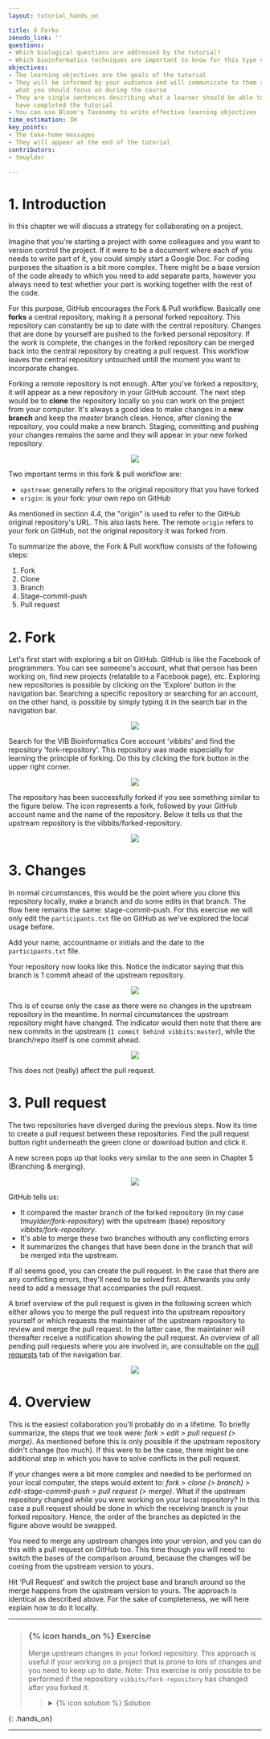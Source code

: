```yaml
---
layout: tutorial_hands_on

title: 6 Forks
zenodo_link: ''
questions:
- Which biological questions are addressed by the tutorial?
- Which bioinformatics techniques are important to know for this type of data?
objectives:
- The learning objectives are the goals of the tutorial
- They will be informed by your audience and will communicate to them and to yourself
  what you should focus on during the course
- They are single sentences describing what a learner should be able to do once they
  have completed the tutorial
- You can use Bloom's Taxonomy to write effective learning objectives
time_estimation: 3H
key_points:
- The take-home messages
- They will appear at the end of the tutorial
contributors:
- tmuylder

---
```



# 1. Introduction
In this chapter we will discuss a strategy for collaborating on a project. 

Imagine that you're starting a project with some colleagues and you want to version control the project. If it were to be a document where each of you needs to write part of it, you could simply start a Google Doc. For coding purposes the situation is a bit more complex. There might be a base version of the code already to which you need to add separate parts, however you always need to test whether your part is working together with the rest of the code. 

For this purpose, GitHub encourages the Fork & Pull workflow. Basically one **forks** a central repository, making it a personal forked repository. This repository can constantly be up to date with the central repository. Changes that are done by yourself are pushed to the forked personal repository. If the work is complete, the changes in the forked repository can be merged back into the central repository by creating a pull request. This workflow leaves the central repository untouched untill the moment you want to incorporate changes. 

Forking a remote repository is not enough. After you've forked a repository, it will appear as a new repository in your GitHub account. The next step would be to **clone** the repository locally so you can work on the project from your computer. It's always a good idea to make changes in a **new branch** and keep the *master* branch clean. Hence, after cloning the repository, you could make a new branch. Staging, committing and pushing your changes remains the same and they will appear in your new forked repository. 

<center><img src="../../images/fork_pull.png" /></center>

Two important terms in this fork & pull workflow are:
- `upstream`: generally refers to the original repository that you have forked
- `origin`: is your fork: your own repo on GitHub  

As mentioned in section 4.4, the "origin" is used to refer to the GitHub original repository's URL. This also lasts here. The remote `origin` refers to your fork on GitHub, not the original repository it was forked from. 

To summarize the above, the Fork & Pull workflow consists of the following steps:
1. Fork
2. Clone
3. Branch
4. Stage-commit-push
5. Pull request

# 2. Fork
Let's first start with exploring a bit on GitHub. GitHub is like the Facebook of programmers. You can see someone's account, what that person has been working on, find new projects (relatable to a Facebook page), etc. Exploring new repositories is possible by clicking on the 'Explore' button in the navigation bar. Searching a specific repository or searching for an account, on the other hand, is possible by simply typing it in the search bar in the navigation bar. 
<center><img src="../../images/nav-bar.PNG" /></center>

Search for the VIB Bioinformatics Core account 'vibbits' and find the repository 'fork-repository'. This repository was made especially for learning the principle of forking. Do this by clicking the fork button in the upper right corner.

<center><img src="../../images/fork-button.PNG" /></center>

The repository has been successfully forked if you see something similar to the figure below. The icon represents a fork, followed by your GitHub account name and the name of the repository. Below it tells us that the upstream repository is the vibbits/forked-repository. 

<center><img src="../../images/forked-repository.PNG" /></center>

# 3. Changes
In normal circumstances, this would be the point where you clone this repository locally, make a branch and do some edits in that branch. The flow here remains the same: stage-commit-push. For this exercise we will only edit the `participants.txt` file on GitHub as we've explored the local usage before. 

Add your name, accountname or initials and the date to the `participants.txt` file. 

Your repository now looks like this. Notice the indicator saying that this branch is 1 commit ahead of the upstream repository. 

<center><img src="../../images/edited-forked-repository.PNG" /></center>

This is of course only the case as there were no changes in the upstream repository in the meantime. In normal circumstances the upstream repository might have changed. The indicator would then note that there are new commits in the upstream (`1 commit behind vibbits:master`), while the branch/repo itself is one commit ahead.  

<center><img src="../../images/forked-repository-ahead.PNG" /></center>

This does not (really) affect the pull request.  

# 3. Pull request
The two repositories have diverged during the previous steps. Now its time to create a pull request between these repositories. Find the pull request button right underneath the green clone or download button and click it. 

A new screen pops up that looks very similar to the one seen in Chapter 5 (Branching & merging). 

<center><img src="../../images/forked-pull-request.PNG" /></center>

GitHub tells us:
- It compared the master branch of the forked repository (in my case *tmuylder/fork-repository*) with the upstream (base) repository *vibbits/fork-repository*. 
- It's able to merge these two branches withouth any conflicting errors
- It summarizes the changes that have been done in the branch that will be merged into the upstream.  

If all seems good, you can create the pull request. In the case that there are any conflicting errors, they'll need to be solved first. Afterwards you only need to add a message that accompanies the pull request. 

A brief overview of the pull request is given in the following screen which either allows you to merge the pull request into the upstream repository yourself or which requests the maintainer of the upstream repository to review and merge the pull request. In the latter case, the maintainer will thereafter receive a notification showing the pull request. An overview of all pending pull requests where you are involved in, are consultable on the [pull requests](https://github.com/pulls) tab of the navigation bar.   

<center><img src="../../images/forked-repository-final-pull-request.PNG" /></center>

# 4. Overview
This is the easiest collaboration you'll probably do in a lifetime. To briefly summarize, the steps that we took were: *fork > edit > pull request (> merge)*. As mentioned before this is only possible if the upstream repository didn't change (too much). If this were to be the case, there might be one additional step in which you have to solve conflicts in the pull request. 

If your changes were a bit more complex and needed to be performed on your local computer, the steps would extent to: *fork > clone (> branch) > edit-stage-commit-push > pull request (> merge)*. What if the upstream repository changed while you were working on your local repository? In this case a pull request should be done in which the receiving branch is your forked repository. Hence, the order of the branches as depicted in the figure above would be swapped.    





You need to merge any upstream changes into your version, and you can do this with a pull request on GitHub too. This time though you will need to switch the bases of the comparison around, because the changes will be coming from the upstream version to yours.



Hit ‘Pull Request’ and switch the project base and branch around so the merge happens from the upstream version to yours. The approach is identical as described above. For the sake of completeness, we will here explain how to do it locally.



---

> ### {% icon hands_on %} Exercise 
>
> Merge upstream changes in your forked repository. This approach is useful if your working on a project that is prone to lots of changes and you need to keep up to date. 
> Note: This exercise is only possible to be performed if the repository `vibbits/fork-repository` has changed after you forked it.  
> 
>    > <details markdown="1">
>    > <summary>{% icon solution %} Solution
>    > </summary>
>    > You need to merge any upstream changes into your version, and you can do this with a pull request on GitHub too. This time though you will need to switch the bases of the  comparison around, because the changes will be coming from the upstream version to yours. First find the following notification in your repository and click on pull request:  
>    > <center><img src="../../images/Exercise-fork-1.PNG" /></center>
>    > In my case, the order is not how it's supposed to be and the message reads: "There isn't anything to compare. vibbits:master is up to date with all commits from tmuylder:master.". Click on *switching the base* in order to insert the changes from the upstream in your forked repository.  
>    > 
>    > A message similar to the following will allow to create a pull request and subsequently merge the changes into your forked repository. 
>    > 
>    > 
>    > <center><img src="../../images/Exercise-fork-2.PNG" /></center>
>    > 
>    > 
>    > </details>
> 
{: .hands_on}

---
 